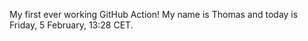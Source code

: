 My first ever working GitHub Action!
My name is Thomas and today is Friday, 5 February, 13:28 CET. 
